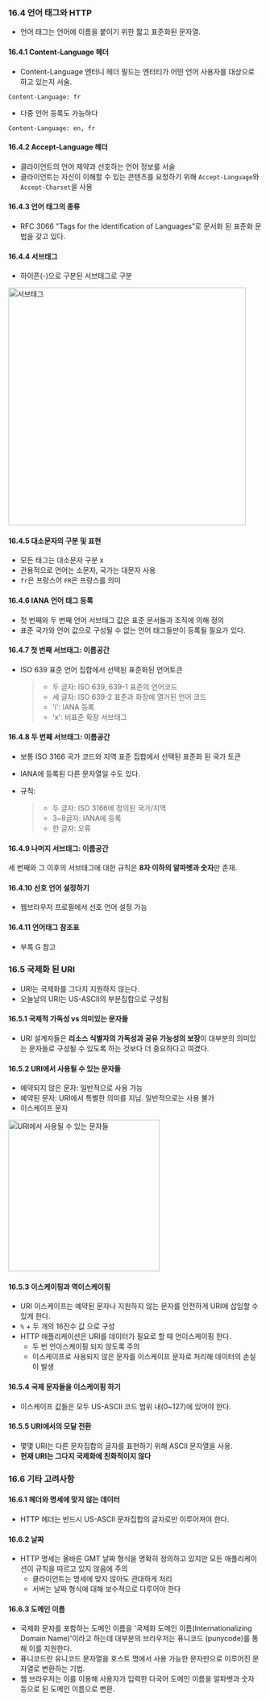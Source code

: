 
### 16.4 언어 태그와 HTTP

- 언어 태그는 언어에 이름을 붙이기 위한 짧고 표준화된 문자열.

#### 16.4.1 Content-Language 헤더
- Content-Language 엔터니 헤더 필드는 엔터티가 어떤 언어 사용자를 대상으로 하고 있는지 서술.
```http
Content-Language: fr
```

- 다중 언어 등록도 가능하다
```http
Content-Language: en, fr
```

#### 16.4.2 Accept-Language 헤더
- 클라이언트의 언어 제약과 선호하는 언어 정보를 서술
- 클라이언트는 자신이 이해할 수 있는 콘텐츠를 요청하기 위해 `Accept-Language`와 `Accept-Charset`을 사용

#### 16.4.3 언어 태그의 종류
- RFC 3066 "Tags for the Identification of Languages"로 문서화 된 표준화 문법을 갖고 있다.

#### 16.4.4 서브태그
- 하이픈(-)으로 구분된 서브태그로 구분
<img width="471" alt="서브태그" src="https://user-images.githubusercontent.com/87509645/209474467-8432e958-e158-41df-8635-2ed53ff5d90e.png">


#### 16.4.5 대소문자의 구분 및 표현
- 모든 태그는 대소문자 구분 x
- 관용적으로 언어는 소문자, 국가는 대문자 사용
- `fr`은 프랑스어 `FR`은 프랑스를 의미

#### 16.4.6 IANA 언어 태그 등록
- 첫 번째와 두 번째 언어 서브태그 값은 표준 문서들과 조직에 의해 정의
- 표준 국가와 언어 값으로 구성될 수 없는 언어 태그들만이 등록될 필요가 있다.

#### 16.4.7 첫 번째 서브태그: 이름공간
- ISO 639 표준 언어 집합에서 선택된 표준화된 언어토큰

	> - 두 글자: ISO 639, 639-1 표준의 언어코드
	> - 세 글자: ISO 639-2 표준과 화장에 열거된 언어 코드
	> - 'i': IANA 등록
	> - 'x': 비표준 확장 서브태그

#### 16.4.8 두 번째 서브태그: 이름공간
- 보통 ISO 3166 국가 코드와 지역 표준 집합에서 선택된 표준화 된 국가 토큰
- IANA에 등록된 다른 문자열일 수도 있다.

- 규칙:
	> - 두 글자: ISO 3166에 정의된 국가/지역
	> - 3~8글자: IANA에 등록
	> - 한 글자: 오류

#### 16.4.9 나머지 서브태그: 이름공간
세 번째와 그 이후의 서브태그에 대한 규칙은 **8자 이하의 알파벳과 숫자**만 존재.

#### 16.4.10 선호 언어 설정하기
- 웹브라우저 프로필에서 선호 언어 설정 가능

#### 16.4.11 언어태그 참조표
- 부록 G 참고


### 16.5 국제화 된 URI
- URI는 국제화를 그다지 지원하지 않는다. 
- 오늘날의 URI는 US-ASCII의 부분집합으로 구성됨

#### 16.5.1 국제적 가독성 vs 의미있는 문자들
- URI 설계자들은 **리소스 식별자의 가독성과 공유 가능성의 보장**이 대부분의 의미있는 문자들로 구성될 수 있도록 하는 것보다 더 중요하다고 여겼다.

#### 16.5.2 URI에서 사용될 수 있는 문자들
- 예약되지 않은 문자: 일반적으로 사용 가능
- 예약된 문자: URI에서 특별한 의미를 지님. 일반적으로는 사용 불가
- 이스케이프 문자

<img width="300" alt="URI에서 사용될 수 있는 문자들" src="https://user-images.githubusercontent.com/87509645/209552009-bb60c5a3-9000-450a-8139-34d74e8249ec.png">

#### 16.5.3 이스케이핑과 역이스케이핑
- URI 이스케이프는 예약된 문자나 지원하지 않는 문자를 안전하게 URI에 삽입할 수 있게 한다.
- `%` + 두 개의 16진수 값 으로 구성
- HTTP 애플리케이션은 URI를 데이터가 필요로 할 때 언이스케이핑 한다.  
	- 두 번 언이스케이핑 되지 않도록 주의
	- 이스케이프로 사용되지 않은 문자를 이스케이프 문자로 처리해 데이터의 손실이 발생

#### 16.5.4 국제 문자들을 이스케이핑 하기
- 이스케이프 값들은 모두 US-ASCII 코드 범위 내(0~127)에 있어야 한다.

#### 16.5.5 URI에서의 모달 전환
- 몇몇 URI는 다른 문자집합의 글자를 표현하기 위해 ASCII 문자열을 사용.
- **현재 URI는 그다지 국제화에 친화적이지 않다**

### 16.6 기타 고려사항

#### 16.6.1 헤더와 명세에 맞지 않는 데이터
- HTTP 헤더는 반드시 US-ASCII 문자집합의 글자로만 이루어져야 한다.

#### 16.6.2 날짜
- HTTP 명세는 올바른 GMT 날짜 형식을 명확히 정의하고 있지만 모든 애플리케이션이 규칙을 따르고 있지 않음에 주의
	- 클라이언트는 명세에 맞지 않아도 관대하게 처리
	- 서버는 날짜 형식에 대해 보수적으로 다루어야 한다

#### 16.6.3 도메인 이름
- 국제화 문자를 포함하는 도메인 이름을 '국제화 도메인 이름(Internationalizing Domain Name)'이라고 하는데 대부분의 브라우저는 퓨니코드 (punycode)를 통해 이를 지원한다.
- 퓨니코드란 유니코드 문자열을 호스트 명에서 사용 가능한 문자만으로 이루어진 문자열로 변환하는 기법.
- 웹 브라우저는 이를 이용해 사용자가 입력한 다국어 도메인 이름을 알파벳과 숫자 등으로 된 도메인 이름으로 변환.